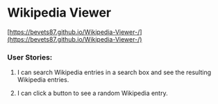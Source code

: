 # Wikipedia Viewer
[https://bevets87.github.io/Wikipedia-Viewer-/](https://bevets87.github.io/Wikipedia-Viewer-/)

### User Stories:

1. I can search Wikipedia entries in a search box and see the resulting Wikipedia entries.

2. I can click a button to see a random Wikipedia entry.
